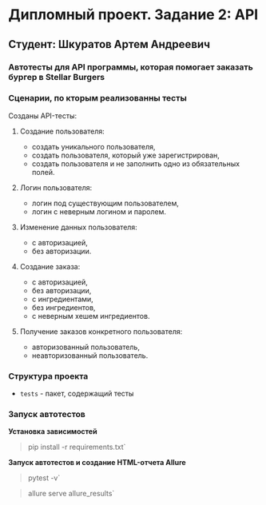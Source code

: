 # Дипломный проект. Задание 2: API

## Студент: Шкуратов Артем Андреевич

### Автотесты для API  программы, которая помогает заказать бургер в Stellar Burgers

### Сценарии, по кторым реализованны тесты

Созданы API-тесты:
1. Создание пользователя:
   - создать уникального пользователя,
   - создать пользователя, который уже зарегистрирован,
   - создать пользователя и не заполнить одно из обязательных полей.

2. Логин пользователя:
   - логин под существующим пользователем,
   - логин с неверным логином и паролем.

3. Изменение данных пользователя:
   - с авторизацией,
   - без авторизации.

4. Создание заказа:
    - с авторизацией,
   - без авторизации,
   - с ингредиентами,
   - без ингредиентов,
   - с неверным хешем ингредиентов.

5. Получение заказов конкретного пользователя:
   - авторизованный пользователь,
   - неавторизованный пользователь.

### Структура проекта

- `tests` - пакет, содержащий тесты

### Запуск автотестов

**Установка зависимостей**

> pip install -r requirements.txt`

**Запуск автотестов и создание HTML-отчета Allure**

>  pytest -v` 

>  allure serve allure_results` 